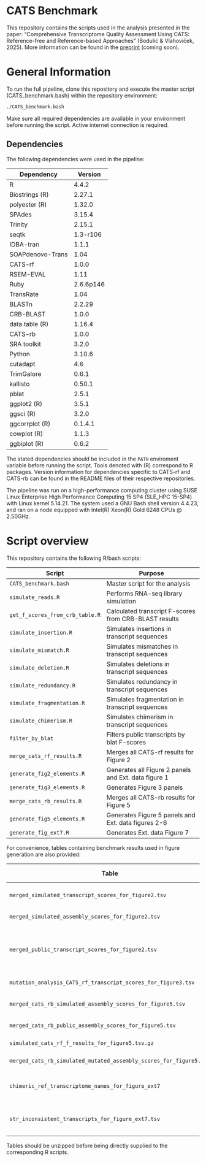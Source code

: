 # CATS Benchmark

This repository contains the scripts used in the analysis presented in the paper: “Comprehensive Transcriptome Quality Assessment Using CATS: Reference-free and Reference-based Approaches” (Bodulić & Vlahoviček, 2025). More information can be found in the [preprint](x) (coming soon).

# General Information

To run the full pipeline, clone this repository and execute the master script (CATS_benchmark.bash) within the repository environment:

```bash
./CATS_benchmark.bash
```

Make sure all required dependencies are available in your environment before running the script. Active internet connection is required.

## Dependencies

The following dependencies were used in the pipeline:

| **Dependency**   | **Version** |                                                              
|------------------|-------------|
| R                | 4.4.2       |
| Biostrings (R)   | 2.27.1      |
| polyester (R)    | 1.32.0      |
| SPAdes           | 3.15.4      |
| Trinity          | 2.15.1      |
| seqtk            | 1.3-r106    |
| IDBA-tran        | 1.1.1       |
| SOAPdenovo-Trans | 1.04        |
| CATS-rf          | 1.0.0       |
| RSEM-EVAL        | 1.11        |
| Ruby             | 2.6.6p146   |
| TransRate        | 1.04        |
| BLASTn           | 2.2.29      |
| CRB-BLAST        | 1.0.0       |
| data.table (R)   | 1.16.4      |
| CATS-rb          | 1.0.0       |
| SRA toolkit      | 3.2.0       |
| Python           | 3.10.6      |
| cutadapt         | 4.6         |
| TrimGalore       | 0.6.1       |
| kallisto         | 0.50.1      |
| pblat            | 2.5.1       |
| ggplot2 (R)      | 3.5.1       | 
| ggsci (R)        | 3.2.0       |
| ggcorrplot (R)   | 0.1.4.1     |
| cowplot (R)      | 1.1.3       |
| ggbiplot (R)     | 0.6.2       |

The stated dependencies should be included in the `PATH` enviroment variable before running the script. Tools denoted with (R) correspond to R packages. Version information for dependencies specific to CATS-rf and CATS-rb can be found in the README files of their respective repositories.

The pipeline was run on a high-performance computing cluster using SUSE Linux Enterprise High Performance Computing 15 SP4 (SLE_HPC 15-SP4) with Linux kernel 5.14.21. The system used a GNU Bash shell version 4.4.23, and ran on a node equipped with Intel(R) Xeon(R) Gold 6248 CPUs @ 2.50GHz. 

# Script overview

This repository contains the following R/bash scripts:

| **Script**                      | **Purpose**                                            |        
|---------------------------------|--------------------------------------------------------|
| `CATS_benchmark.bash`           | Master script for the analysis                         |
| `simulate_reads.R`              | Performs RNA-seq library simulation                    |
| `get_f_scores_from_crb_table.R` | Calculated transcript F-scores from CRB-BLAST results  |
| `simulate_insertion.R`          | Simulates insertions in transcript sequences           |
| `simulate_mismatch.R`           | Simulates mismatches in transcript sequences           |
| `simulate_deletion.R`           | Simulates deletions in transcript sequences            |
| `simulate_redundancy.R`         | Simulates redundancy in transcript sequences           |
| `simulate_fragmentation.R`      | Simulates fragmentation in transcript sequences        |
| `simulate_chimerism.R`          | Simulates chimerism in transcript sequences            |
| `filter_by_blat`                | Filters public transcripts by blat F-scores            |
| `merge_cats_rf_results.R`       | Merges all CATS-rf results for Figure 2                |
| `generate_fig2_elements.R`      | Generates all Figure 2 panels and Ext. data figure 1   |
| `generate_fig3_elements.R`      | Generates Figure 3 panels                              |
| `merge_cats_rb_results.R`       | Merges all CATS-rb results for Figure 5                |
| `generate_fig5_elements.R`      | Generates Figure 5 panels and Ext. data figures 2-6    |
| `generate_fig_ext7.R`           | Generates Ext. data Figure 7                           |

For convenience, tables containing benchmark results used in figure generation are also provided:

| **Table**                                                          | **Figure**                    | **Download link**                                                                                                                     | 
|--------------------------------------------------------------------|-------------------------------|---------------------------------------------------------------------------------------------------------------------------------------|
| `merged_simulated_transcript_scores_for_figure2.tsv`               | Figure 2 (a–e)                | [Download](http://hex.bioinfo.hr/~kbodulic/CATS_benchmark_tables/merged_simulated_transcript_scores_for_figure2.tsv.gz)               |
| `merged_simulated_assembly_scores_for_figure2.tsv`                 | Figure 2f                     | [Download](http://hex.bioinfo.hr/~kbodulic/CATS_benchmark_tables/merged_simulated_assembly_scores_for_figure2.tsv.gz)                 |
| `merged_public_transcript_scores_for_figure2.tsv`                  | Figure 2g, Ext data. figure 1 | [Download](http://hex.bioinfo.hr/~kbodulic/CATS_benchmark_tables/merged_public_transcript_scores_for_figure2.tsv.gz)                  |
| `mutation_analysis_CATS_rf_transcript_scores_for_figure3.tsv`      | Figure 3                      | [Download](http://hex.bioinfo.hr/~kbodulic/CATS_benchmark_tables/mutation_analysis_CATS_rf_transcript_scores_for_figure3.tsv.gz)      |
| `merged_cats_rb_simulated_assembly_scores_for_figure5.tsv`         | Figure 5 (a–c,e,f)            | [Download](http://hex.bioinfo.hr/~kbodulic/CATS_benchmark_tables/merged_cats_rb_simulated_assembly_scores_for_figure5.tsv.gz)         |
| `merged_cats_rb_public_assembly_scores_for_figure5.tsv`            | Figure 5d                     | [Download](http://hex.bioinfo.hr/~kbodulic/CATS_benchmark_tables/merged_cats_rb_public_assembly_scores_for_figure5.tsv.gz)            |
| `simulated_cats_rf_f_results_for_figure5.tsv.gz`                   | Figure 5 (e,f)                | [Download](http://hex.bioinfo.hr/~kbodulic/CATS_benchmark_tables/simulated_cats_rf_f_results_for_figure5.tsv.gz)                      |
| `merged_cats_rb_simulated_mutated_assembly_scores_for_figure5.tsv` | Figure 5g                     | [Download](http://hex.bioinfo.hr/~kbodulic/CATS_benchmark_tables/merged_cats_rb_simulated_mutated_assembly_scores_for_figure5.tsv.gz) |
| `chimeric_ref_transcriptome_names_for_figure_ext7`                   | Ext. data figure 7          | [Download](http://hex.bioinfo.hr/~kbodulic/CATS_benchmark_tables/chimeric_ref_transcriptome_names_for_figure_ext7.gz)                 |
| `str_inconsistent_transcripts_for_figure_ext7.tsv`                   | Ext. data figure 7          | [Download](http://hex.bioinfo.hr/~kbodulic/CATS_benchmark_tables/str_inconsistent_transcripts_for_figure_ext7.gz)                     |

Tables should be unzipped before being directly supplied to the corresponding R scripts.

